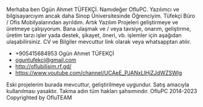 Merhaba ben Ogün Ahmet TÜFEKÇİ. Namıdeğer OfluPC. Yazılımcı ve bilgisayarcıyım ancak daha Sinop Üniversitesinde Öğrenciyim. Tüfekçi Büro / Ofis Mobilyalarından ayrıldım. Artık Yazılım Projeleri geliştirmeye ve üretmeye çalışıyorum. Bana ulaşmak ve / veya tavsiye, onarım, geliştirme, üretim tarzı işler yada destek, şikayet, öneri, vb. işlemler için aşağıdan ulaşabilirsiniz. CV ve Bilgiler mevcuttur link olarak veya whatsapptan atılır.
- +905415684953 Ogün Ahmet TÜFEKÇİ
- oguntufekci@gmail.com
- http://oflubilisim.rf.gd/
- https://www.youtube.com/channel/UCAeE_PJANxLlHjZJdWZSWlg

Eski projelerim burada mevcuttur, geliştirilmeye uygundur. Satış amacıyla kullanılması yasaktır. Takma adın tüm hakları şahsımındır. OfluPC 2014-2023 Copyrighted by OfluTEAM 
